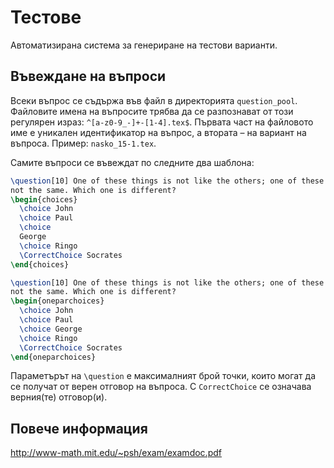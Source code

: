 Тестове
=======

Автоматизирана система за генериране на тестови варианти.

## Въвеждане на въпроси

Всеки въпрос се съдържа във файл в директорията `question_pool`. Файловите имена
на въпросите трябва да се разпознават от този регулярен израз:
`^[a-z0-9_-]+-[1-4].tex$`. Първата част на файловото име е уникален идентификатор
на въпрос, а втората – на вариант на въпроса. Пример: `nasko_15-1.tex`.

Самите въпроси се въвеждат по следните два шаблона:

```latex
\question[10] One of these things is not like the others; one of these things is
not the same. Which one is different?
\begin{choices}
  \choice John
  \choice Paul
  \choice
  George
  \choice Ringo
  \CorrectChoice Socrates
\end{choices}
```

```latex
\question[10] One of these things is not like the others; one of these things is
not the same. Which one is different?
\begin{oneparchoices}
  \choice John
  \choice Paul
  \choice George
  \choice Ringo
  \CorrectChoice Socrates
\end{oneparchoices}
```

Параметърът на `\question` е максималният брой точки, които могат да се получат от верен отговор на въпроса. С `CorrectChoice` се означава верния(те) отговор(и).

## Повече информация

http://www-math.mit.edu/~psh/exam/examdoc.pdf
